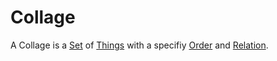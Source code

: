 # Collage

A Collage is a [Set](60004.md) of [Things](60003.md) with a specifiy [Order](60010.md) and [Relation](60005.md).